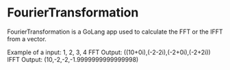 # FourierTransformation

FourierTransformation is a GoLang app used to calculate the FFT or the IFFT from a vector. 

Example of a input:
1, 2, 3, 4
FFT Output:
((10+0i),(-2-2i),(-2+0i),(-2+2i))
IFFT Output:
(10,-2,-2,-1.9999999999999998)
